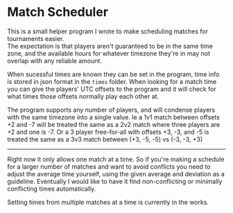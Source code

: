 Match Scheduler
===

This is a small helper program I wrote to make scheduling matches for tournaments easier.  
The expectation is that players aren't guaranteed to be in the same time zone, and the available hours for whatever timezone they're in may not overlap with any reliable amount.

When sucessful times are known they can be set in the program, time info is stored in json format in the `times` folder. When looking for a match time you can give the players' UTC offsets to the program and it will check for what times those offsets normally play each other at.

The program supports any number of players, and will condense players with the same timezone into a single value. Ie a 1v1 match between offsets +2 and -7 will be treated the same as a 2v2 match where three players are +2 and one is -7. Or a 3 player free-for-all with offsets +3, -3, and -5 is treated the same as a 3v3 match between (+3, -5, -5) vs (-3, -3, +3)

-----

Right now it only allows one match at a time. So if you're making a schedule for a larger number of matches and want to avoid conflicts you need to adjust the average time yourself, using the given average and deviation as a guideline. Eventually I would like to have it find non-conflicting or minimally conflicting times automatically.

Setting times from multiple matches at a time is currently in the works.